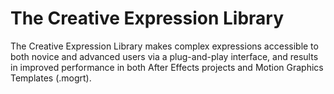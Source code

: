 # The Creative Expression Library
The Creative Expression Library makes complex expressions accessible to both novice and advanced users via a plug-and-play interface, and results in improved performance in both After Effects projects and Motion Graphics Templates (.mogrt).
